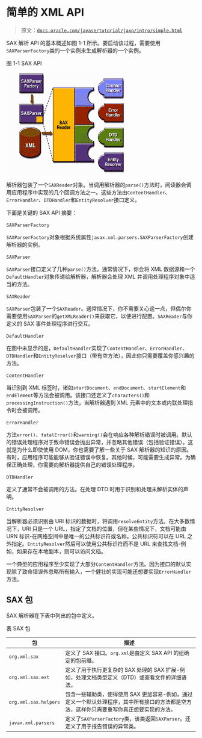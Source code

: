 # 简单的 XML API

> 原文：[`docs.oracle.com/javase/tutorial/jaxp/intro/simple.html`](https://docs.oracle.com/javase/tutorial/jaxp/intro/simple.html)

SAX 解析 API 的基本概述如图 1-1 所示。要启动该过程，需要使用`SAXParserFactory`类的一个实例来生成解析器的一个实例。

图 1-1 SAX API

![SAX API](img/a5c19e73860b8327ec4460afcd0fcdf5.png)

解析器包装了一个`SAXReader`对象。当调用解析器的`parse()`方法时，阅读器会调用应用程序中实现的几个回调方法之一。这些方法由`ContentHandler`、`ErrorHandler`、`DTDHandler`和`EntityResolver`接口定义。

下面是关键的 SAX API 摘要：

`SAXParserFactory`

`SAXParserFactory`对象根据系统属性`javax.xml.parsers.SAXParserFactory`创建解析器的实例。

`SAXParser`

`SAXParser`接口定义了几种`parse()`方法。通常情况下，你会将 XML 数据源和一个`DefaultHandler`对象传递给解析器，解析器会处理 XML 并调用处理程序对象中适当的方法。

`SAXReader`

`SAXParser`包装了一个`SAXReader`。通常情况下，你不需要关心这一点，但偶尔你需要使用`SAXParser`的`getXMLReader()`来获取它，以便进行配置。`SAXReader`与你定义的 SAX 事件处理程序进行交互。

`DefaultHandler`

在图中未显示的是，`DefaultHandler`实现了`ContentHandler`、`ErrorHandler`、`DTDHandler`和`EntityResolver`接口（带有空方法），因此你只需要覆盖你感兴趣的方法。

`ContentHandler`

当识别到 XML 标签时，诸如`startDocument`、`endDocument`、`startElement`和`endElement`等方法会被调用。该接口还定义了`characters()`和`processingInstruction()`方法，当解析器遇到 XML 元素中的文本或内联处理指令时会被调用。

`ErrorHandler`

方法`error()`、`fatalError()`和`warning()`会在响应各种解析错误时被调用。默认的错误处理程序对于致命错误会抛出异常，并忽略其他错误（包括验证错误）。这就是为什么即使使用 DOM，你也需要了解一些关于 SAX 解析器的知识的原因。有时，应用程序可能能够从验证错误中恢复。其他时候，可能需要生成异常。为确保正确处理，你需要向解析器提供自己的错误处理程序。

`DTDHandler`

定义了通常不会被调用的方法。在处理 DTD 时用于识别和处理未解析实体的声明。

`EntityResolver`

当解析器必须识别由 URI 标识的数据时，将调用`resolveEntity`方法。在大多数情况下，URI 只是一个 URL，指定了文档的位置，但在某些情况下，文档可能由 URN 标识-在网络空间中是唯一的公共标识符或名称。公共标识符可以在 URL 之外指定。`EntityResolver`然后可以使用公共标识符而不是 URL 来查找文档-例如，如果存在本地副本，则可以访问文档。

一个典型的应用程序至少实现了大部分`ContentHandler`方法。因为接口的默认实现除了致命错误外忽略所有输入，一个健壮的实现可能还想要实现`ErrorHandler`方法。

## SAX 包

SAX 解析器在下表中列出的包中定义。 

表 SAX 包

| 包 | 描述 |
| --- | --- |
| `org.xml.sax` | 定义了 SAX 接口。`org.xml`是由定义 SAX API 的组确定的包前缀。 |
| `org.xml.sax.ext` | 定义了用于执行更复杂的 SAX 处理的 SAX 扩展-例如，处理文档类型定义（DTD）或查看文件的详细语法。 |
| `org.xml.sax.helpers` | 包含一些辅助类，使得使用 SAX 更加容易-例如，通过定义一个默认处理程序，其中所有接口的方法都是空方法，这样你只需要重写你真正想要实现的方法。 |
| `javax.xml.parsers` | 定义了`SAXParserFactory`类，该类返回`SAXParser`。还定义了用于报告错误的异常类。 |
